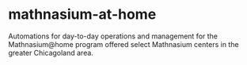 # mathnasium-at-home
Automations for day-to-day operations and management for the Mathnasium@home program offered select Mathnasium centers in the greater Chicagoland area.
